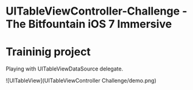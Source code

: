 # UITableViewController-Challenge - The Bitfountain iOS 7 Immersive
# Traininig project
Playing with UITableViewDataSource delegate.

![UITableView](UITableViewController Challenge/demo.png)
